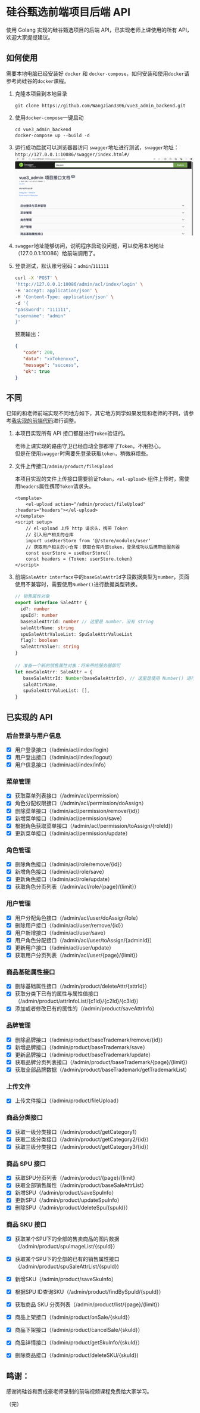 # 硅谷甄选前端项目后端 API

使用 Golang 实现的硅谷甄选项目的后端 API，已实现老师上课使用的所有 API，欢迎大家提提建议。

## 如何使用

需要本地电脑已经安装好 `docker` 和 `docker-compose`，如何安装和使用`docker`请参考尚硅谷的`docker`课程。

1. 克隆本项目到本地目录
   ```
   git clone https://github.com/WangJian3306/vue3_admin_backend.git
   ```
2. 使用`docker-compose`一键启动
   ```
   cd vue3_admin_backend
   docker-compose up --build -d
   ```
3. 运行成功后就可以浏览器器访问 `swagger`地址进行测试，`swagger`地址：`http://127.0.0.1:10086/swagger/index.html#/`
   ![swagger页面](./images/swagger-ui.png)

4. `swagger`地址能够访问，说明程序启动没问题，可以使用本地地址（127.0.0.1:10086）给前端调用了。

5. 登录测试，默认账号密码：`admin`/`111111`

   ```bash
   curl -X 'POST' \
   'http://127.0.0.1:10086/admin/acl/index/login' \
   -H 'accept: application/json' \
   -H 'Content-Type: application/json' \
   -d '{
   "password": "111111",
   "username": "admin"
   }'
   ```
   预期输出：
   ```json
   {
      "code": 200,
      "data": "xxTokenxxx",
      "message": "success",
      "ok": true
   }
   ```

## 不同

已知的和老师前端实现不同地方如下，其它地方同学如果发现和老师的不同，请参考[我实现的前端代码](https://github.com/WangJian3306/vue3_admin_template.git)进行调整。

1. 本项目实现所有 API 接口都是进行`Token`验证的。

   老师上课实现的路由守卫已经自动全部都带了`Token`，不用担心。<br>
   但是在使用`swagger`时需要先登录获取`token`，稍微麻烦些。

2. 文件上传接口`/admin/product/fileUpload`

   本项目实现的文件上传接口需要验证`Token`，`<el-upload>` 组件上传时，需使用`headers`属性携带`Token`请求头。

   ```vue
   <template>
       <el-upload action="/admin/product/fileUpload" :headers="headers"></el-upload>
   </template>
   <script setup>
       // el-upload 上传 http 请求头，携带 Token 
       // 引入用户相关的仓库
       import useUserStore from '@/store/modules/user'
       // 获取用户相关的小仓库：获取仓库内部token，登录成功以后携带给服务器
       const userStore = useUserStore()
       const headers = {Token: userStore.token}
   </script>
   ```

3. 前端`SaleAttr interface`中的`baseSaleAttrId`字段数据类型为`number`，页面使用不兼容时，需要使用`Number()`进行数据类型转换。

   ```typescript
   // 销售属性对象
   export interface SaleAttr {
     id?: number
     spuId?: number
     baseSaleAttrId: number // 这里是 number，没有 string
     saleAttrName: string
     spuSaleAttrValueList: SpuSaleAttrValueList
     flag?: boolean
     saleAttrValue?: string
   }
   
   // 准备一个新的销售属性对象：将来带给服务器即可
   let newSaleAtrr: SaleAttr = {
      baseSaleAttrId: Number(baseSaleAttrId), // 这里是使用 Number() 进行数据类型转换
      saleAttrName,
      spuSaleAttrValueList: [],
   }
   ```

## 已实现的 API

### 后台登录与用户信息

- [X] 用户登录接口（/admin/acl/index/login）
- [X] 用户登出接口（/admin/acl/index/logout）
- [X] 用户信息接口（/admin/acl/index/info）

### 菜单管理

- [X] 获取菜单列表接口（/admin/acl/permission）
- [X] 角色分配权限接口（/admin/acl/permission/doAssign）
- [X] 删除菜单接口（/admin/acl/permission/remove/{id}）
- [X] 新增菜单接口（/admin/acl/permission/save）
- [X] 根据角色获取菜单接口（/admin/acl/permission/toAssign/{roleId}）
- [X] 更新菜单接口（/admin/acl/permission/update）

### 角色管理

- [X] 删除角色接口（/admin/acl/role/remove/{id}）
- [X] 新增角色接口（/admin/acl/role/save）
- [X] 更新角色接口（/admin/acl/role/update）
- [X] 获取角色分页列表（/admin/acl/role/{page}/{limit}）

### 用户管理

- [X] 用户分配角色接口（/admin/acl/user/doAssignRole）
- [X] 删除用户接口（/admin/acl/user/remove/{id}）
- [X] 用户新增接口（/admin/acl/user/save）
- [X] 用户角色分配接口（/admin/acl/user/toAssign/{adminId}）
- [X] 更新用户接口（/admin/acl/user/update）
- [X] 获取用户分页列表（/admin/acl/user/{page}/{limit}）

### 商品基础属性接口

- [X] 删除基础属性接口（/admin/product/deleteAttr/{attrId}）
- [X] 获取分类下已有的属性与属性值接口（/admin/product/attrInfoList/{c1Id}/{c2Id}/{c3Id}）
- [X] 添加或者修改已有的属性的（/admin/product/saveAttrInfo）

### 品牌管理

- [X] 删除品牌接口（/admin/product/baseTrademark/remove/{id}）
- [X] 新增品牌接口（/admin/product/baseTrademark/save）
- [X] 更新品牌接口（/admin/product/baseTrademark/update）
- [X] 获取品牌分页列表接口（/admin/product/baseTrademark/{page}/{limit}）
- [X] 获取全部品牌数据（/admin/product/baseTrademark/getTrademarkList）

### 上传文件

- [X] 上传文件接口（/admin/product/fileUpload）

### 商品分类接口

- [X] 获取一级分类接口（/admin/product/getCategory1）
- [X] 获取二级分类接口（/admin/product/getCategory2/{id}）
- [X] 获取三级分类接口（/admin/product/getCategory3/{id}）

### 商品 SPU 接口

- [X] 获取SPU分页列表（/admin/product/{page}/{limit}
- [X] 获取全部销售属性（/admin/product/baseSaleAttrList）
- [X] 新增SPU（/admin/product/saveSpuInfo）
- [X] 更新SPU（/admin/product/updateSpuInfo）
- [X] 删除SPU（/admin/product/deleteSpu/{spuId}）

### 商品 SKU 接口

- [X] 获取某个SPU下的全部的售卖商品的图片数据（/admin/product/spuImageList/{spuId}）
- [X] 获取某个SPU下的全部的已有的销售属性接口（/admin/product/spuSaleAttrList/{spuId})
- [X] 新增SKU（/admin/product/saveSkuInfo）
- [X] 根据SPU ID查询SKU（/admin/product/findBySpuId/{spuId}）
- [X] 获取商品 SKU 分页列表（/admin/product/list/{page}/{limit}）
- [X] 商品上架接口（/admin/product/onSale/{skuId}）
- [X] 商品下架接口（/admin/product/cancelSale/{skuId}）
- [X] 商品详情接口（/admin/product/getSkuInfo/{skuId}）
- [X] 删除商品接口（/admin/product/deleteSKU/{skuId})


## 鸣谢：

感谢尚硅谷和贾成豪老师录制的前端视频课程免费给大家学习。

（完）